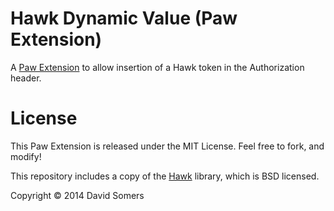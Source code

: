 # Hawk Dynamic Value (Paw Extension)

A [Paw Extension](http://luckymarmot.com/paw/extensions/) to allow insertion of
a Hawk token in the Authorization header.

# License

This Paw Extension is released under the MIT License.
Feel free to fork, and modify!

This repository includes a copy of the
[Hawk](https://github.com/hueniverse/hawk) library, which is BSD licensed.

Copyright © 2014 David Somers
